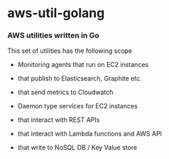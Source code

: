 # aws-util-golang

### AWS utilities written in Go

This set of utilities has the following scope

* Monitoring agents that run on EC2 instances
 * that publish to Elasticsearch, Graphite etc.
 * that send metrics to Cloudwatch

* Daemon type services for EC2 instances
 * that interact with REST APIs
 * that interact with Lambda functions and AWS API
 * that write to NoSQL DB / Key Value store

